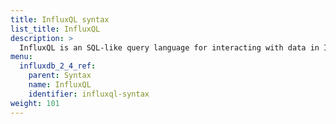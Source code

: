 ```yaml
---
title: InfluxQL syntax
list_title: InfluxQL
description: >
  InfluxQL is an SQL-like query language for interacting with data in InfluxDB.
menu:
  influxdb_2_4_ref:
    parent: Syntax
    name: InfluxQL
    identifier: influxql-syntax
weight: 101
---
```

